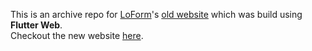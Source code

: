 This is an archive repo for [LoForm](https://github.com/YoussefRaafatNasry/lo_form)'s [old website](https://YoussefRaafatNasry.github.io/dlo_form/) which was build using **Flutter Web**.  
Checkout the new website [here](https://YoussefRaafatNasry.github.io/lo_form/).
